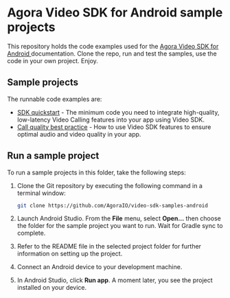 # Agora Video SDK for Android sample projects

This repository holds the code examples used for the [Agora Video SDK for Android ](https://docs.agora.io/en/video-calling/get-started/get-started-sdk?platform=android) documentation. Clone the repo, run and test the samples, use the code in your own project. Enjoy.

## Sample projects

The runnable code examples are:

- [SDK quickstart](./sdk_quickstart/) - The minimum code you need to integrate high-quality, low-latency Video 
  Calling features into your app using Video SDK.
- [Call quality best practice](./call_quality/) - How to use Video SDK features to ensure optimal audio and video 
  quality in your app. 


## Run a sample project

To run a sample projects in this folder, take the following steps:

1. Clone the Git repository by executing the following command in a terminal window:

    ```bash
    git clone https://github.com/AgoraIO/video-sdk-samples-android
    ```

1. Launch Android Studio. From the **File** menu, select **Open...** then choose the folder for the sample project you want to run. Wait for Gradle sync to complete.

1. Refer to the README file in the selected project folder for further information on setting up the project.

1. Connect an Android device to your development machine.

1. In Android Studio, click **Run app**. A moment later, you see the project installed on your device.
